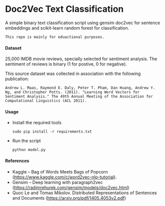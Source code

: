# Doc2Vec Text Classification
A simple binary text classification script using gensim doc2vec for sentence embeddings and scikit-learn random forest for classification.


```This repo is mainly for eduactional purposes.```

#### Dataset

25,000 IMDB movie reviews, specially selected for sentiment analysis. The sentiment of reviews is binary (1 for postive, 0 for negative).

This source dataset was collected in association with the following publication:

```Andrew L. Maas, Raymond E. Daly, Peter T. Pham, Dan Huang, Andrew Y. Ng, and Christopher Potts. (2011). "Learning Word Vectors for Sentiment Analysis." The 49th Annual Meeting of the Association for Computational Linguistics (ACL 2011).```

#### Usage
- Install the required tools 

    ```sudo pip install -r requirements.txt```
- Run the script 
    
     ```python model.py```

#### References
- Kaggle – Bag of Words Meets Bags of Popcorn (https://www.kaggle.com/c/word2vec-nlp-tutorial).
- Gensim – Deep learning with paragraph2vec (https://radimrehurek.com/gensim/models/doc2vec.html)
- Quoc Le and Tomas Mikolov. Distributed Representations of Sentences and Documents (https://arxiv.org/pdf/1405.4053v2.pdf)
